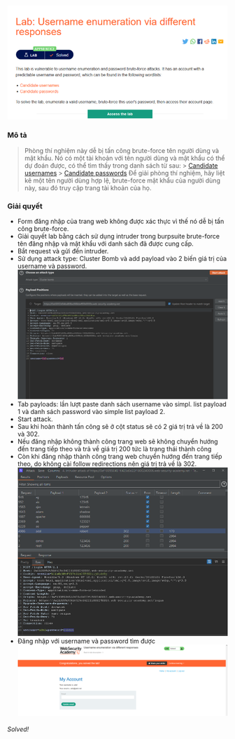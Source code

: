 ![](img/1.png)
### Mô tả
> Phòng thí nghiệm này dễ bị tấn công brute-force tên người dùng và mật khẩu. Nó có một tài khoản với tên người dùng và mật khẩu có thể dự đoán được, có thể tìm thấy trong danh sách từ sau:
    > [Candidate usernames](https://portswigger.net/web-security/authentication/auth-lab-usernames)
    > [Candidate passwords](https://portswigger.net/web-security/authentication/auth-lab-passwords)
> Để giải phòng thí nghiệm, hãy liệt kê một tên người dùng hợp lệ, brute-force mật khẩu của người dùng này, sau đó truy cập trang tài khoản của họ.
### Giải quyết
- Form đăng nhập của trang web không được xác thực vì thế nó dễ bị tấn công brute-force. 
- Giải quyết lab bằng cách sử dụng intruder trong burpsuite brute-force tên đăng nhập và mật khẩu với danh sách đã được cung cấp. 
- Bắt request và gửi đến intruder.
- Sử dụng attack type: Cluster Bomb và add payload vào 2 biến giá trị của username và password.
![](img/2.png)
- Tab payloads: lần lượt paste danh sách username vào simpl. list payload 1 và danh sách password vào simple list payload 2. 
- Start attack.
- Sau khi hoàn thành tấn công sẽ ở cột status sẽ có 2 giá trị trả về là 200 và 302.
- Nếu đăng nhập không thành công trang web sẽ không chuyển hướng đến trang tiếp theo và trả về giá trị 200 tức là trạng thái thành công
- Còn khi đăng nhập thành công trang web chuyển hướng đến trang tiếp theo, do không cài follow redirections nên giá trị trả về là 302.
![](img/4.png)
- Đăng nhập với username và password tìm được
![](img/5.png)
###### Solved!



